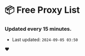 # :package: Free Proxy List
### Updated every 15 minutes.

- Last updated: `2024-09-05 03:50`

:heart:
